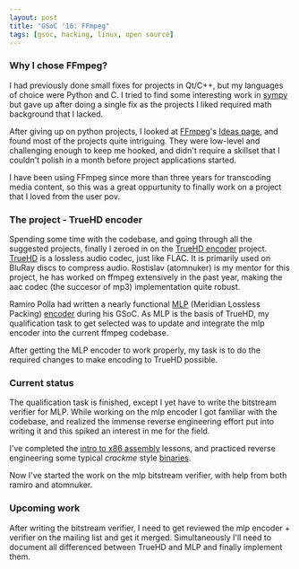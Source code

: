 ```yaml
--- 
layout: post
title: "GSoC '16: FFmpeg" 
tags: [gsoc, hacking, linux, open source] 
--- 
```


### Why I chose FFmpeg?

I had previously done small fixes for projects in Qt/C++, but my languages of choice were Python and C. I tried to find some interesting work in [sympy](http://sympy.org/) but gave up after doing a single fix as the projects I liked required math background that I lacked.

After giving up on python projects, I looked at [FFmpeg](http://ffmpeg.org)'s [Ideas page](http://trac.ffmpeg.org/wiki/SponsoringPrograms/GSoC/2016), and found most of the projects quite intriguing. They were low-level and challenging enough to keep me hooked, and didn't require a skillset that I couldn't polish in a month before project applications started.

I have been using FFmpeg since more than three years for transcoding media content, so this was a great oppurtunity to finally work on a project that I loved from the user pov.

### The project - TrueHD encoder

Spending some time with the codebase, and going through all the suggested projects, finally I zeroed in on the [TrueHD encoder](http://trac.ffmpeg.org/wiki/SponsoringPrograms/GSoC/2016#TrueHDencoder) project. [TrueHD](http://www.dolby.com/us/en/technologies/dolby-truehd.html) is a lossless audio codec, just like FLAC. It is primarily used on BluRay discs to compress audio. Rostislav (atomnuker) is my mentor for this project, he has worked on ffmpeg extensively in the past year, making the aac codec (the succesor of mp3) implementation quite robust.

Ramiro Polla had written a nearly functional [MLP](https://en.wikipedia.org/wiki/Meridian_Lossless_Packing) (Meridian Lossless Packing) [encoder](https://github.com/ramiropolla/soc/tree/master/mlp) during his GSoC. As MLP is the basis of TrueHD, my qualification task to get selected was to update and integrate the mlp encoder into the current ffmpeg codebase.

After getting the MLP encoder to work properly, my task is to do the required changes to make encoding to TrueHD possible.

### Current status

The qualification task is finished, except I yet have to write the bitstream verifier for MLP.
While working on the mlp encoder I got familiar with the codebase, and realized the immense reverse engineering effort put into writing it and this spiked an interest in me for the field.

I've completed the [intro to x86 assembly](http://opensecuritytraining.info/IntroX86.html) lessons, and practiced reverse engineering some typical *crackme* style [binaries](https://github.com/holbertonschool/dont_hate_the_hacker_hate_the_code).

Now I've started the work on the mlp bitstream verifier, with help from both ramiro and atomnuker.

### Upcoming work

After writing the bitstream verifier, I need to get reviewed the mlp encoder + verifier on the mailing list and get it merged. Simultaneously I'll need to document all differenced between TrueHD and MLP and finally implement them.
